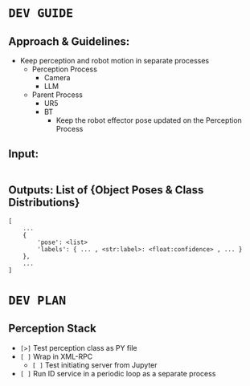# `DEV GUIDE`

## Approach & Guidelines:
* Keep perception and robot motion in separate processes
    - Perception Process
        * Camera
        * LLM
    - Parent Process
        * UR5
        * BT
            - Keep the robot effector pose updated on the Perception Process


## Input: 
``` 

```

## Outputs: List of {Object Poses & Class Distributions}
```
[
    ...
    {
        'pose': <list>
        'labels': { ... , <str:label>: <float:confidence> , ... }
    },
    ...
]
```


# `DEV PLAN`

## Perception Stack
* `[>]` Test perception class as PY file
* `[ ]` Wrap in XML-RPC
    - `[ ]` Test initiating server from Jupyter
* `[ ]` Run ID service in a periodic loop as a separate process